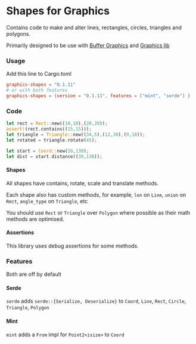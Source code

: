 # Shapes for Graphics

Contains code to make and alter lines, rectangles, circles, triangles and polygons.

Primarily designed to be use with [Buffer Graphics](https://github.com/emmabritton/buffer-graphics-lib) and [Graphics lib](https://github.com/emmabritton/rust-graphics-lib)

### Usage

Add this line to Cargo.toml
```toml
graphics-shapes = "0.1.11"
# or with both features
graphics-shapes = {version = "0.1.11", features = ["mint", "serde"] }
```

### Code 

```rust
let rect = Rect::new((10,10),(20,20));
assert!(rect.contains((15,15)));
let triangle = Triangle::new((34,5),(12,30),(9,10));
let rotated = triangle.rotate(45);

let start = Coord::new(20,130);
let dist = start.distance((30,130));
```

#### Shapes

All shapes have contains, rotate, scale and translate methods.

Each shape also has custom methods, for example, `len` on `Line`, `union` on `Rect`, `angle_type` on `Triangle`, etc

You should use `Rect` or `Triangle` over `Polygon` where possible as their math methods are optimised.

#### Assertions

This library uses debug assertions for some methods.

### Features

Both are off by default

#### Serde

`serde` adds `serde::{Serialize, Deserialize}` to `Coord`, `Line`, `Rect`, `Circle`, `Triangle`, `Polygon`

#### Mint

`mint` adds a `From` impl for `Point2<isize>` to `Coord`
